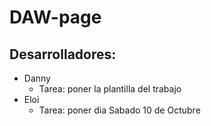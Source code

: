 # DAW-page
## Desarrolladores:
- Danny
    - Tarea: poner la plantilla del trabajo
- Eloi
    - Tarea: poner dia Sabado 10 de Octubre

